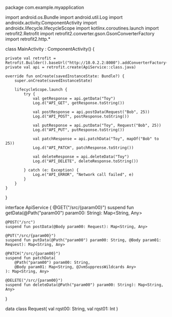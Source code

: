 package com.example.myapplication

import android.os.Bundle
import android.util.Log
import androidx.activity.ComponentActivity
import androidx.lifecycle.lifecycleScope
import kotlinx.coroutines.launch
import retrofit2.Retrofit
import retrofit2.converter.gson.GsonConverterFactory
import retrofit2.http.*


class MainActivity : ComponentActivity() {

    private val retrofit = Retrofit.Builder().baseUrl("http://10.0.2.2:8000").addConverterFactory(GsonConverterFactory.create()).build()
    private val api = retrofit.create(ApiService::class.java)

    override fun onCreate(savedInstanceState: Bundle?) {
        super.onCreate(savedInstanceState)

        lifecycleScope.launch {
            try {
                val getResponse = api.getData("Toy")
                Log.d("API_GET", getResponse.toString())

                val postResponse = api.postData(Request("Bob", 25))
                Log.d("API_POST", postResponse.toString())

                val putResponse = api.putData("Toy", Request("Bob", 25))
                Log.d("API_PUT", putResponse.toString())

                val patchResponse = api.patchData("Toy", mapOf("Bob" to 25))
                Log.d("API_PATCH", patchResponse.toString())

                val deleteResponse = api.deleteData("Toy")
                Log.d("API_DELETE", deleteResponse.toString())

            } catch (e: Exception) {
                Log.e("API_ERROR", "Network call failed", e)
            }
        }
    }
}

interface ApiService {
    @GET("/src/{param00}")
    suspend fun getData(@Path("param00") param00: String): Map<String, Any>

    @POST("/src")
    suspend fun postData(@Body param00: Request): Map<String, Any>

    @PUT("/src/{param00}")
    suspend fun putData(@Path("param00") param00: String, @Body param01: Request): Map<String, Any>

    @PATCH("/src/{param00}")
    suspend fun patchData(
        @Path("param00") param00: String,
        @Body param01: Map<String, @JvmSuppressWildcards Any>
    ): Map<String, Any>

    @DELETE("/src/{param00}")
    suspend fun deleteData(@Path("param00") param00: String): Map<String, Any>
}

data class Request(
    val rqst00: String,
    val rqst01: Int
)


